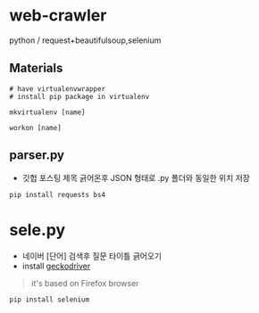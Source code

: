 # web-crawler

python / request+beautifulsoup,selenium

## Materials

```
# have virtualenvwrapper
# install pip package in virtualenv

mkvirtualenv [name]

workon [name]
```

## parser.py

- 깃헙 포스팅 제목 긁어온후 JSON 형태로 .py 폴더와 동일한 위치 저장

```
pip install requests bs4
```

# sele.py

- 네이버 [단어] 검색후 질문 타이틀 긁어오기
- install [geckodriver](https://github.com/mozilla/geckodriver/releases)

> it's based on Firefox browser

```
pip install selenium
```
